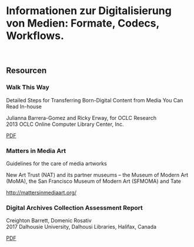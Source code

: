 # Informationen zur Digitalisierung von Medien: Formate, Codecs, Workflows.

&nbsp;

## Resourcen

### Walk This Way
Detailed Steps for Transferring Born-Digital Content from Media You Can Read In-house

Julianna Barrera-Gomez and Ricky Erway, for OCLC Research  
2013 OCLC Online Computer Library Center, Inc. 

[PDF](walk-this-way.pdf)

### Matters in Media Art
Guidelines for the care of media artworks

New Art Trust (NAT) and its partner museums – the Museum of Modern Art (MoMA), the San Francisco Museum of Modern Art (SFMOMA) and Tate

http://mattersinmediaart.org/

### Digital Archives Collection Assessment Report

Creighton Barrett, Domenic Rosativ  
2017 Dalhousie University, Dalhousi Libraries, Halifax, Canada  

[PDF](digital-archives-collection-assessment-report.pdf)
